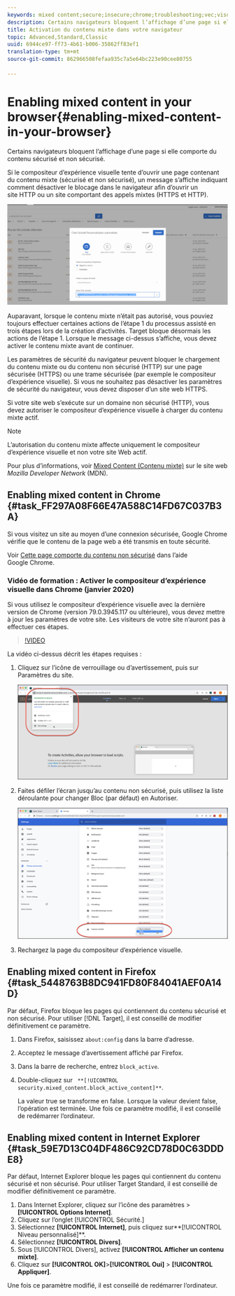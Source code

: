```yaml
---
keywords: mixed content;secure;insecure;chrome;troubleshooting;vec;visual experience composer;unsecure
description: Certains navigateurs bloquent l’affichage d’une page si elle comporte du contenu sécurisé et non sécurisé.
title: Activation du contenu mixte dans votre navigateur
topic: Advanced,Standard,Classic
uuid: 6944ce97-ff73-4b61-b006-35862ff83ef1
translation-type: tm+mt
source-git-commit: 862966508fefaa935c7a5e64bc223e90cee80755

---
```



# Enabling mixed content in your browser{#enabling-mixed-content-in-your-browser}

Certains navigateurs bloquent l’affichage d’une page si elle comporte du contenu sécurisé et non sécurisé.

Si le compositeur d’expérience visuelle tente d’ouvrir une page contenant du contenu mixte (sécurisé et non sécurisé), un message s’affiche indiquant comment désactiver le blocage dans le navigateur afin d’ouvrir un site HTTP ou un site comportant des appels mixtes (HTTPS et HTTP).

![](assets/mixed_content_warning.gif)

Auparavant, lorsque le contenu mixte n’était pas autorisé, vous pouviez toujours effectuer certaines actions de l’étape 1 du processus assisté en trois étapes lors de la création d’activités. Target bloque désormais les actions de l’étape 1. Lorsque le message ci-dessus s’affiche, vous devez activer le contenu mixte avant de continuer.

Les paramètres de sécurité du navigateur peuvent bloquer le chargement du contenu mixte ou du contenu non sécurisé (HTTP) sur une page sécurisée (HTTPS) ou une trame sécurisée (par exemple le compositeur d’expérience visuelle). Si vous ne souhaitez pas désactiver les paramètres de sécurité du navigateur, vous devez disposer d’un site web HTTPS.

Si votre site web s’exécute sur un domaine non sécurisé (HTTP), vous devez autoriser le compositeur d’expérience visuelle à charger du contenu mixte actif.

>[!NOTE]
>
>L’autorisation du contenu mixte affecte uniquement le compositeur d’expérience visuelle et non votre site Web actif.

Pour plus d’informations, voir [Mixed Content (Contenu mixte)](https://developer.mozilla.org/en-US/docs/Web/Security/Mixed_content) sur le site web *Mozilla Developer Network* (MDN).

## Enabling mixed content in Chrome {#task_FF297A08F66E47A588C14FD67C037B3A}

Si vous visitez un site au moyen d’une connexion sécurisée, Google Chrome vérifie que le contenu de la page web a été transmis en toute sécurité.

<!-- 

target/t_mixed_content_chrome.xml

 -->

Voir [Cette page comporte du contenu non sécurisé](https://support.google.com/chrome/answer/1342714?hl=en) dans l’aide Google Chrome.

### Vidéo de formation : Activer le compositeur d’expérience visuelle dans Chrome (janvier 2020)

Si vous utilisez le compositeur d’expérience visuelle avec la dernière version de Chrome (version 79.0.3945.117 ou ultérieure), vous devez mettre à jour les paramètres de votre site. Les visiteurs de votre site n’auront pas à effectuer ces étapes.

>[!VIDEO](https://www.youtube.com/watch?v=6zGCi5Y8eVo&feature=youtu.be)

La vidéo ci-dessus décrit les étapes requises :

1. Cliquez sur l’icône de verrouillage ou d’avertissement, puis sur Paramètres du site.

   ![Paramètres du site](/help/c-experiences/c-visual-experience-composer/r-troubleshoot-composer/assets/site-settings.png)

1. Faites défiler l’écran jusqu’au contenu non sécurisé, puis utilisez la liste déroulante pour changer Bloc (par défaut) en Autoriser.

   ![Contenu non sécurisé](/help/c-experiences/c-visual-experience-composer/r-troubleshoot-composer/assets/insecure-content.png)

1. Rechargez la page du compositeur d’expérience visuelle.

## Enabling mixed content in Firefox {#task_5448763B8DC941FD80F84041AEF0A14D}

Par défaut, Firefox bloque les pages qui contiennent du contenu sécurisé et non sécurisé. Pour utiliser [!DNL Target], il est conseillé de modifier définitivement ce paramètre.

<!-- 

target/t_mixed_content_firefox.xml

 -->

1. Dans Firefox, saisissez `about:config` dans la barre d’adresse.
1. Acceptez le message d’avertissement affiché par Firefox.
1. Dans la barre de recherche, entrez `block_active`.
1. Double-cliquez sur ` **[!UICONTROL security.mixed_content.block_active_content]**`.

   La valeur true se transforme en false. Lorsque la valeur devient false, l’opération est terminée. Une fois ce paramètre modifié, il est conseillé de redémarrer l’ordinateur.

## Enabling mixed content in Internet Explorer {#task_59E7D13C04DF486C92CD78D0C63DDDE8}

Par défaut, Internet Explorer bloque les pages qui contiennent du contenu sécurisé et non sécurisé. Pour utiliser Target Standard, il est conseillé de modifier définitivement ce paramètre.

<!-- 

target/t_mixed_content_ie.xml

 -->

1. Dans Internet Explorer, cliquez sur l’icône des paramètres > **[!UICONTROL Options Internet]**.
1. Cliquez sur l’onglet [!UICONTROL Sécurité.]
1. Sélectionnez **[!UICONTROL Internet]**, puis cliquez sur**[!UICONTROL  Niveau personnalisé]**.
1. Sélectionnez **[!UICONTROL Divers]**.
1. Sous [!UICONTROL Divers], activez **[!UICONTROL Afficher un contenu mixte]**.
1. Cliquez sur **[!UICONTROL OK]**>**[!UICONTROL  Oui]** > **[!UICONTROL Appliquer]**.

Une fois ce paramètre modifié, il est conseillé de redémarrer l’ordinateur.

